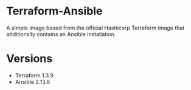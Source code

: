 # Terraform-Ansible

A simple image based from the official Hashicorp Terraform image that additionally contains an Ansible installation.

# Versions

- Terraform 1.3.9
- Ansible 2.13.6

